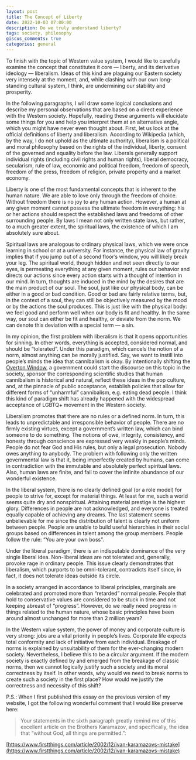 ```yaml
---
layout: post
title: The Concept of Liberty
date: 2022-10-03 07:00:00
description: Do we truly understand liberty?
tags: society, philosophy
giscus_comments: true
categories: general
---
```


To finish with the topic of Western value system, I would like to carefully examine the concept that constitutes it core — liberty, and its derivative ideology — liberalism. Ideas of this kind are plaguing our Eastern society very intensely at the moment, and, while clashing with our own long-standing cultural system, I think, are undermining our stability and prosperity.

In the following paragraphs, I will draw some logical conclusions and describe my personal observations that are based on a direct experience with the Western society. Hopefully, reading these arguments will elucidate some things for you and help you interpret them at an alternative angle, which you might have never even thought about. First, let us look at the official definitions of liberty and liberalism. According to Wikipedia (which, by the way, I do not uphold as the ultimate authority), liberalism is a political and moral philosophy based on the rights of the individual, liberty, consent of the governed and equality before the law. Liberals generally support individual rights (including civil rights and human rights), liberal democracy, secularism, rule of law, economic and political freedom, freedom of speech, freedom of the press, freedom of religion, private property and a market economy.

Liberty is one of the most fundamental concepts that is inherent to the human nature. We are able to love only through the freedom of choice. Without freedom there is no joy to any human action. However, a human at any given moment cannot possess the ultimate freedom in everything: his or her actions should respect the established laws and freedoms of other surrounding people. By laws I mean not only written state laws, but rather, to a much greater extent, the spiritual laws, the existence of which I am absolutely sure about.

Spiritual laws are analogous to ordinary physical laws, which we were once learning in school or at a university. For instance, the physical law of gravity implies that if you jump out of a second floor’s window, you will likely break your leg. The spiritual world, though hidden and not seen directly to our eyes, is permeating everything at any given moment, rules our behavior and directs our actions since every action starts with a thought of intention in our mind. In turn, thoughts are induced in the mind by the desires that are the main product of our soul. The soul, just like our physical body, can be either in a good or bad condition. Good or bad are fairly relative terms, but, in the context of a soul, they can still be objectively measured by the mood or by the actions the soul produces. This is just like with the physical body: we feel good and perform well when our body is fit and healthy. In the same way, our soul can either be fit and healthy, or deviate from the norm. We can denote this deviation with a special term — a sin.

In my opinion, the first problem with liberalism is that it opens opportunities for sinning. In other words, everything is accepted, considered normal, and should be “tolerated”. Under this paradigm, which cancels the notion of a norm, almost anything can be morally justified. Say, we want to instill into people’s minds the idea that cannibalism is okay. By intentionally shifting the [Overton Window](https://en.wikipedia.org/wiki/Overton_window), a government could start the discourse on this topic in the society, sponsor the corresponding scientific studies that human cannibalism is historical and natural, reflect these ideas in the pop culture, and, at the pinnacle of public acceptance, establish policies that allow for different forms of “unharmful” cannibalism, e.g. eating dead people. I think this kind of paradigm shift has already happened with the widespread acceptance of LGBTQ+ movement in the Western society.

Liberalism promotes that there are no rules or a defined norm. In turn, this leads to unpredictable and irresponsible behavior of people. There are no firmly existing virtues, except a government’s written law, which can bind someone to do something. The notions of owe, integrity, consistency, and honesty through conscience are expressed very weakly in people’s minds. People do not fear God and His rules, but only a legal prosecution. Nobody owes anything to anybody. The problem with following only the written governmental law is that it, being imperfectly created by humans, can come in contradiction with the immutable and absolutely perfect spiritual laws. Also, human laws are finite, and fail to cover the infinite abundance of our wonderful existence.

In the liberal system, there is no clearly defined goal (or a role model) for people to strive for, except for material things. At least for me, such a world seems quite dry and nonspiritual. Attaining material prestige is the highest glory. Differences in people are not acknowledged, and everyone is treated equally capable of achieving any dreams. The last statement seems unbelievable for me since the distribution of talent is clearly not uniform between people. People are unable to build useful hierarchies in their social groups based on differences in talent among the group members. People follow the rule: “You are your own boss”.

Under the liberal paradigm, there is an indisputable dominance of the very single liberal idea. Non-liberal ideas are not tolerated and, generally, provoke rage in ordinary people. This issue clearly demonstrates that liberalism, which purports to be omni-tolerant, contradicts itself since, in fact, it does not tolerate ideas outside its circle.

In a society arranged in accordance to liberal principles, marginals are celebrated and promoted more than “retarded” normal people. People that hold to conservative values are considered to be stuck in time and not keeping abreast of “progress”. However, do we really need progress in things related to the human nature, whose basic principles have been around almost unchanged for more than 2 million years?

In the Western value system, the power of money and corporate culture is very strong: jobs are a vital priority in people’s lives. Corporate life expects total conformity and lack of initiative from each individual. Breakage of norms is explained by unsuitability of them for the ever-changing modern society. Nevertheless, I believe this to be a circular argument. If the modern society is exactly defined by and emerged from the breakage of classic norms, then we cannot logically justify such a society and its moral correctness by itself. In other words, why would we need to break norms to create such a society in the first place? How would we justify the correctness and necessity of this shift?

P.S.: When I first published this essay on the previous version of my website, I got the following wonderful comment that I would like preserve here:

<blockquote>
Your statements in the sixth paragraph greatly remind me of this excellent article on the Brothers Karamazov, and specifically, the idea that “without God, all things are
permitted.”:
</blockquote>

[https://www.firstthings.com/article/2002/12/ivan-karamazovs-mistake](https://www.firstthings.com/article/2002/12/ivan-karamazovs-mistake)